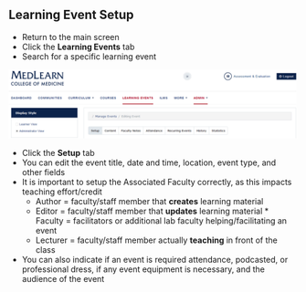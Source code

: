## Learning Event Setup
* Return to the main screen
* Click the **Learning Events** tab
* Search for a specific learning event

![Learning Event](./images/LearningEvents_Coordinator.png)

* Click the **Setup** tab
* You can edit the event title, date and time, location, event type, and other fields
* It is important to setup the Associated Faculty correctly, as this impacts teaching effort/credit
	* Author = faculty/staff member that **creates** learning material
	* Editor = faculty/staff member that **updates** learning material	* Faculty = facilitators or additional lab faculty helping/facilitating an event	
	* Lecturer = faculty/staff member actually **teaching** in front of the class
* You can also indicate if an event is required attendance, podcasted, or professional dress, if any event equipment is necessary, and the audience of the event
